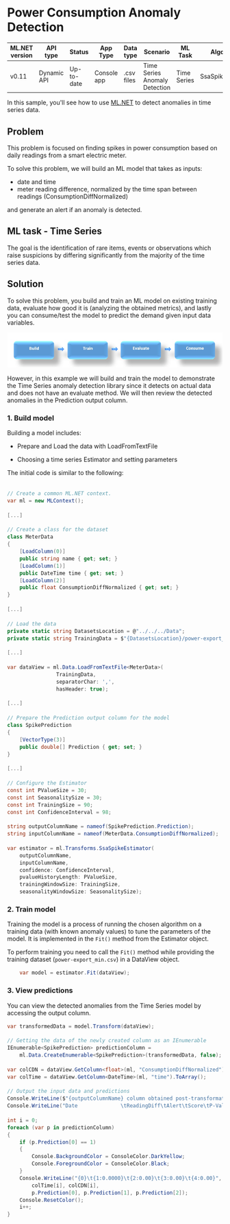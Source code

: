 # Power Consumption Anomaly Detection

| ML.NET version | API type          | Status                        | App Type    | Data type | Scenario            | ML Task                   | Algorithms                  |
|----------------|-------------------|-------------------------------|-------------|-----------|---------------------|---------------------------|-----------------------------|
| v0.11           | Dynamic API | Up-to-date | Console app | .csv files | Time Series Anomaly Detection | Time Series | SsaSpikeDetection |

In this sample, you'll see how to use [ML.NET](https://www.microsoft.com/net/learn/apps/machine-learning-and-ai/ml-dotnet) to detect anomalies in time series data.

## Problem
This problem is focused on finding spikes in power consumption based on daily readings from a smart electric meter.

To solve this problem, we will build an ML model that takes as inputs: 
* date and time
* meter reading difference, normalized by the time span between readings (ConsumptionDiffNormalized)

and generate an alert if an anomaly is detected.

## ML task - Time Series
The goal is the identification of rare items, events or observations which raise suspicions by differing significantly from the majority of the time series data.

## Solution
To solve this problem, you build and train an ML model on existing training data, evaluate how good it is (analyzing the obtained metrics), and lastly you can consume/test the model to predict the demand given input data variables.

![Build -> Train -> Evaluate -> Consume](../shared_content/modelpipeline.png)

However, in this example we will build and train the model to demonstrate the Time Series anomaly detection library since it detects on actual data and does not have an evaluate method.  We will then review the detected anomalies in the Prediction output column.

### 1. Build model
Building a model includes:

- Prepare and Load the data with LoadFromTextFile

- Choosing a time series Estimator and setting parameters 


The initial code is similar to the following:

`````csharp

// Create a common ML.NET context.
var ml = new MLContext();

[...]

// Create a class for the dataset
class MeterData
{
    [LoadColumn(0)]
    public string name { get; set; }
    [LoadColumn(1)]
    public DateTime time { get; set; }
    [LoadColumn(2)]
    public float ConsumptionDiffNormalized { get; set; }
}

[...]

// Load the data
private static string DatasetsLocation = @"../../../Data";
private static string TrainingData = $"{DatasetsLocation}/power-export_min.csv";

[...]

var dataView = ml.Data.LoadFromTextFile<MeterData>(
                TrainingData,
                separatorChar: ',',
                hasHeader: true);

[...]

// Prepare the Prediction output column for the model
class SpikePrediction
{
    [VectorType(3)]
    public double[] Prediction { get; set; }
}

[...]

// Configure the Estimator
const int PValueSize = 30;
const int SeasonalitySize = 30;
const int TrainingSize = 90;
const int ConfidenceInterval = 98;

string outputColumnName = nameof(SpikePrediction.Prediction);
string inputColumnName = nameof(MeterData.ConsumptionDiffNormalized);  

var estimator = ml.Transforms.SsaSpikeEstimator(
    outputColumnName, 
    inputColumnName, 
    confidence: ConfidenceInterval, 
    pvalueHistoryLength: PValueSize, 
    trainingWindowSize: TrainingSize, 
    seasonalityWindowSize: SeasonalitySize);

`````

### 2. Train model
Training the model is a process of running the chosen algorithm on a training data (with known anomaly values) to tune the parameters of the model. It is implemented in the `Fit()` method from the Estimator object.

To perform training you need to call the `Fit()` method while providing the training dataset (`power-export_min.csv`) in a DataView object.

`````csharp    
    var model = estimator.Fit(dataView);
`````

### 3. View predictions
You can view the detected anomalies from the Time Series model by accessing the output column.

`````csharp    
var transformedData = model.Transform(dataView);

// Getting the data of the newly created column as an IEnumerable
IEnumerable<SpikePrediction> predictionColumn = 
    ml.Data.CreateEnumerable<SpikePrediction>(transformedData, false);

var colCDN = dataView.GetColumn<float>(ml, "ConsumptionDiffNormalized").ToArray();
var colTime = dataView.GetColumn<DateTime>(ml, "time").ToArray();

// Output the input data and predictions
Console.WriteLine($"{outputColumnName} column obtained post-transformation.");
Console.WriteLine("Date              \tReadingDiff\tAlert\tScore\tP-Value");

int i = 0;
foreach (var p in predictionColumn)
{
    if (p.Prediction[0] == 1)
    {
        Console.BackgroundColor = ConsoleColor.DarkYellow;
        Console.ForegroundColor = ConsoleColor.Black;
    }
    Console.WriteLine("{0}\t{1:0.0000}\t{2:0.00}\t{3:0.00}\t{4:0.00}", 
        colTime[i], colCDN[i], 
        p.Prediction[0], p.Prediction[1], p.Prediction[2]);
    Console.ResetColor();
    i++;
}

`````